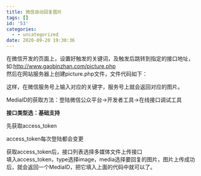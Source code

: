 ```yaml
---
title: 微信自动回复图片
tags: []
id: '53'
categories:
  - - uncategorized
date: 2020-09-20 19:30:36
---
```


在微信开发的页面上，设置好触发的关键词，及触发后跳转到指定的接口地址，如:http://www.gaobinzhan.com/picture.php  
然后在网站服务器上创建picture.php文件，文件代码如下：

这样，在微信服务号上输入对应的关键字，服务号上就会返回对应的图片。

MediaID的获取方法：登陆微信公众平台->开发者工具->在线接口调试工具

**接口类型选：基础支持**

先获取access\_token

access\_token每次登陆都会变更

获取access\_token后，接口列表选择多媒体文件上传接口  
填入access\_token，type选择image，media选择要回复的图片，图片上传成功后，就会返回一个MediaID，把它填入上面的代码中就可以了。